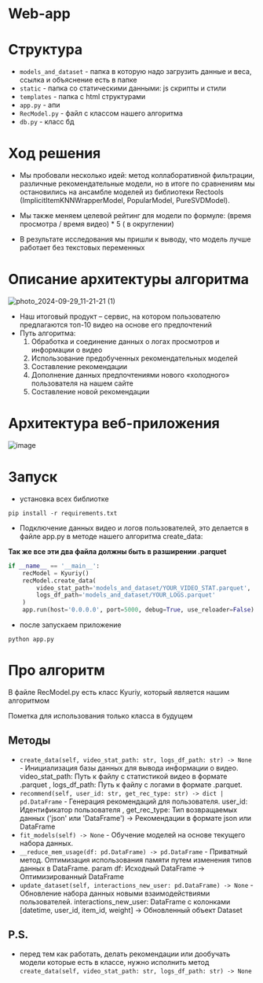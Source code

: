 # Web-app

# Структура

- ```models_and_dataset``` - папка в которую надо загрузить данные и веса, ссылка и объяснение есть в папке
- ```static``` - папка со статическими данными: js скрипты и стили
- ```templates``` - папка с html структурами
- ```app.py``` - апи
- ```RecModel.py``` - файл с классом нашего алгоритма
- ```db.py``` - класс бд

# Ход решения

- Мы пробовали несколько идей: метод коллаборативной фильтрации, различные рекомендательные модели, но в итоге по сравнениям мы остановились на ансамбле моделей из библиотеки Rectools (ImplicitItemKNNWrapperModel, PopularModel, PureSVDModel).

- Мы также меняем целевой рейтинг для модели по формуле: (время просмотра / время видео) * 5 ( в округлении)

- В результате исследования мы пришли к выводу, что модель лучше работает без текстовых переменных

# Описание архитектуры алгоритма

![photo_2024-09-29_11-21-21 (1)](https://github.com/user-attachments/assets/1622a4d8-d259-4086-be45-38416f8d4983)

- Наш итоговый продукт – сервис, на котором пользователю предлагаются топ-10 видео на основе его предпочтений
- Путь алгоритма:
  1) Обработка и соединение данных о логах просмотров и информации о видео
  2) Использование предобученных рекомендательных моделей
  3) Составление рекомендации
  4) Дополнение данных предпочтениями нового «холодного» пользователя на нашем сайте
  5) Составление новой рекомендации

# Архитектура веб-приложения

![image](https://github.com/user-attachments/assets/02b7b2f6-1297-458d-be60-aa2d26a1f65f)


# Запуск

- установка всех библиотке
```
pip install -r requirements.txt
```

- Подключение данных видео и логов пользователей, это делается в файле app.py в методе нашего алгоритма create_data:

**Так же все эти два файла должны быть в разширении .parquet**

```python
if __name__ == '__main__':
    recModel = Kyuriy()
    recModel.create_data(
        video_stat_path='models_and_dataset/YOUR_VIDEO_STAT.parquet',
        logs_df_path='models_and_dataset/YOUR_LOGS.parquet'
    )
    app.run(host='0.0.0.0', port=5000, debug=True, use_reloader=False)
```

- после запускаем приложение

```
python app.py
```


# Про алгоритм


В файле RecModel.py есть класс Kyuriy, который является нашим алгоритмом

Пометка для использования только класса в будущем

## Методы

- ```create_data(self, video_stat_path: str, logs_df_path: str) -> None``` - Инициализация базы данных для вывода информации о видео. video_stat_path: Путь к файлу с статистикой видео в формате .parquet , logs_df_path: Путь к файлу с логами в формате .parquet.
- ```recommend(self, user_id: str, get_rec_type: str) -> dict | pd.DataFrame``` - Генерация рекомендаций для пользователя. user_id: Идентификатор пользователя , get_rec_type: Тип возвращаемых данных ('json' или 'DataFrame') -> Рекомендации в формате json или DataFrame
- ```fit_models(self) -> None``` - Обучение моделей на основе текущего набора данных.
- ```__reduce_mem_usage(df: pd.DataFrame) -> pd.DataFrame``` - Приватный метод. Оптимизация использования памяти путем изменения типов данных в DataFrame. param df: Исходный DataFrame ->  Оптимизированный DataFrame
- ```update_dataset(self, interactions_new_user: pd.DataFrame) -> None``` -  Обновление набора данных новыми взаимодействиями пользователей. interactions_new_user: DataFrame с колонками [datetime, user_id, item_id, weight] -> Обновленный объект Dataset

## P.S.

- перед тем как работать, делать рекомендации или дообучать модели которые есть в классе, нужно исполнить метод ```create_data(self, video_stat_path: str, logs_df_path: str) -> None```
